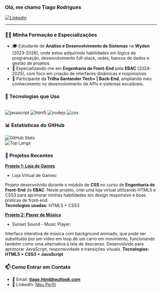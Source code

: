 ### Olá, me chamo Tiago Rodrigues

[![Linkedin](https://img.shields.io/badge/LinkedIn-0077B5?style=for-the-badge&logo=linkedin&logoColor=white)](https://www.linkedin.com/in/000tiago)

---

### 👨‍🎓 Minha Formação e Especializações

- 🎓 Estudante de **Análise e Desenvolvimento de Sistemas** na **Wyden** (2023-2026), onde estou adquirindo habilidades em lógica de programação, desenvolvimento full-stack, redes, bancos de dados e gestão de projetos.  
- 📘 Especializando-me em **Engenharia de Front-End** pela **EBAC** (2024-2025), com foco em criação de interfaces dinâmicas e responsivas.
- 🔧 Participante da **Trilha Santander Tech+ | Back-End**, ampliando meu conhecimento no desenvolvimento de APIs e sistemas escaláveis.  


### 🚀 Tecnologias que Uso

<div style="display: inline_block"><br/>
	<img align="center" alt="javascript" src="https://img.shields.io/badge/JavaScript-323330?style=for-the-badge&logo=javascript&logoColor=F7DF1E" />
	<img align="center" alt="html5" src="https://img.shields.io/badge/HTML5-E34F26?style=for-the-badge&logo=html5&logoColor=white" />
	<img align="center" alt="nodejs" src="https://img.shields.io/badge/Node.js-43853D?style=for-the-badge&logo=node.js&logoColor=white" />
	<img align="center" alt="css" src="https://img.shields.io/badge/CSS3-1572B6?style=for-the-badge&logo=css3&logoColor=white" />
</div>


### 📊 Estatísticas do GitHub

![GitHub Stats](https://github-readme-stats.vercel.app/api?username=000tiago&show_icons=true&theme=dracula&card_width=500)  
![Top Langs](https://github-readme-stats.vercel.app/api/top-langs/?username=000tiago&layout=compact&theme=dracula&card_width=500)


### 📂 Projetos Recentes

 **[Projeto 1: Loja de Games](https://site-neongamestore.vercel.app/)**  
-  Loja Virtual de Games:

  Projeto desenvolvido durante o módulo de **CSS** no curso de **Engenharia de Front-End** da **EBAC**. Neste projeto, criei uma loja virtual utilizando HTML5 e CSS3 para aprimorar minhas habilidades em design responsivo e boas práticas de front-end.  
  **Tecnologias usadas:** HTML5 + CSS3
  
**[Projeto 2: Player de Música ](https://sunset-sound.vercel.app/)** 
-  Sunset Sound - Music Player:

  Interface interativa de música com background animado, que pode ser substituído por um vídeo em loop de um carro em movimento, funcionando também como uma alternativa à tela de descanso. Desenvolvido para aprimorar JavaScript, responsividade e transições visuais.
  **Tecnologias: HTML5 + CSS3 + JavaScript**

  


### 📫 Como Entrar em Contato

- 📧 Email: [**tiago.html@outlook.com**](mailto:tiago.html@outlook.com)  
- 💼 LinkedIn: [Meu Perfil](https://www.linkedin.com/in/000tiago)
